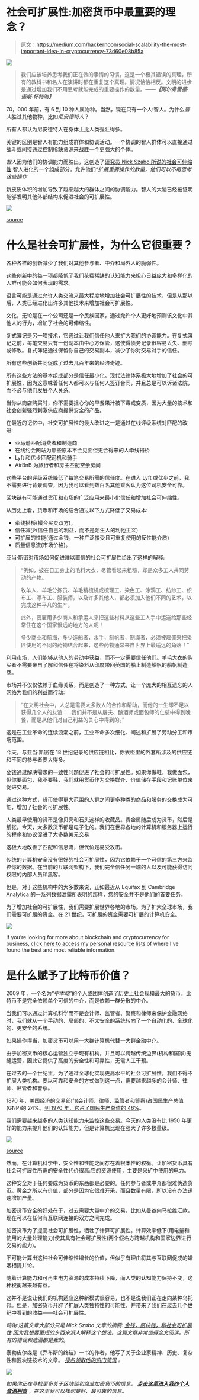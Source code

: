 # 社会可扩展性:加密货币中最重要的理念？

> 原文：<https://medium.com/hackernoon/social-scalability-the-most-important-idea-in-cryptocurrency-73d60e08b85a>

![](img/78de9c98831c24a4065744869d7b8d80.png)

> 我们应该培养思考我们正在做的事情的习惯，这是一个极其错误的真理，所有的教科书和名人在演讲时都在重复这个真理。情况恰恰相反。文明的进步是通过增加我们不用思考就能完成的重要操作的数量。*——****【阿尔弗雷德·诺斯·怀特海】***

70，000 年前，有 6 到 10 种人属物种。当然，现在只有一个人:智人。为什么*智人*胜过其他物种，比如*尼安德特人*？

所有人都认为尼安德特人在身体上比人类强壮得多。

关键的区别是智人有能力组成群体和协调活动。一个协调的智人群体可以直接通过战斗或间接通过控制稀缺资源来战胜一个更强大的个体。

*智人*因为他们的协调能力而胜出，这创造了[研究员 Nick Szabo 所说的社会可伸缩性](http://unenumerated.blogspot.com/2017/02/money-blockchains-and-social-scalability.html):智人进化的一个组成部分，允许他们“*扩展重要操作的数量，他们可以不用思考这些操作*

新皮质体积的增加导致了越来越大的群体之间的协调能力。智人的大脑已经被证明能够发明其他外部结构来促进社会的可扩展性。

![](img/31f750047932c2a8dbb02cbb6dbe98b8.png)

[source](https://4.bp.blogspot.com/-NABYF35qED8/WJwE5C88pOI/AAAAAAAAAfo/lsvszu54YzwTzUj4iM0-oXDUn0ioT279QCLcB/s1600/MBSS0.png)

# 什么是社会可扩展性，为什么它很重要？

各种各样的创新减少了我们对其他参与者、中介和局外人的脆弱性。

这些创新中的每一项都降低了我们花费稀缺的认知能力来担心日益庞大和多样化的人群可能会如何表现的需求。

语言可能是通过允许人类交流来最大程度地增加社会可扩展性的技术，但是从那以后，人类已经进化出许多其他技术来增加社会可扩展性。

文化，无论是在一个公司还是一个民族国家，通过允许个人更好地预测该文化中其他人的行为，增加了社会的可伸缩性。

复式簿记是另一项技术，它通过让我们信任他人来扩大我们的协调能力。在复式簿记之前，每笔交易只有一份副本由中心方保管，这使得债务记录很容易丢失、删除或修改。复式簿记通过保留你自己的交易副本，减少了你对交易对手的信任。

所有这些创新共同促成了过去几百年来的经济奇迹。

所有这些方法的基本组成部分是信任最小化。现代法律体系极大地增加了社会的可扩展性，因为这意味着任何人都可以与任何人签订合同，并且总是可以诉诸法院，而不必与他们发展个人关系。

当你从商店购买时，你不需要担心你的早餐果汁被下毒或变质，因为大量的技术和社会创新强烈刺激供应商提供安全的产品。

在最近的记忆中，社交可扩展性的最大改进之一是通过在线评级系统对匹配的改进:

*   亚马逊匹配消费者和制造商
*   在线约会网站为那些原本不会见面但更合得来的人牵线搭桥
*   Lyft 和优步匹配司机和骑手
*   AirBnB 为旅行者和房主匹配空余房间

这些平台的评级系统降低了每笔交易所需的信任度。在进入 Lyft 或优步之前，我不需要进行背景调查，因为我可以看到数百名其他乘客认为这位司机安全可靠。

区块链有可能通过货币和市场的广泛应用来最小化信任和增加社会可伸缩性。

从历史上看，货币和市场的结合通过以下方式降低了交易成本:

*   牵线搭桥(撮合买卖双方)，
*   信任减少(信任自己的利益，而不是陌生人的利他主义)
*   可扩展的性能(通过金钱，一种广泛接受且可重复使用的反性能介质)
*   质量信息流(市场价格)。

亚当·斯密对市场如何促进难以置信的社会可扩展性给出了这样的解释:

> “例如，披在日工身上的毛料大衣，尽管看起来粗糙，却是众多工人共同劳动的产物。
> 
> 牧羊人、羊毛分拣员、羊毛精梳机或梳理工、染色工、涂鸦工、纺纱工、织布工、漂布工、服装师，以及许多其他人，都必须加入他们不同的艺术，以完成这种平凡的生产。
> 
> 此外，要雇用多少商人和承运人来把这些材料从这些工人手中运送给那些经常住在这个国家很远的地方的人呢！
> 
> 多少商业和航海，多少造船者，水手，制帆者，制绳者，必须被雇佣来把染匠使用的不同的药物结合起来，这些药物通常来自世界上最遥远的角落！"

利用市场，人们能够从他人的劳动中获益，而不一定需要信任他们。羊毛大衣的购买者不需要亲自了解和信任在将染料从印度带回英国的船上制造船帆的船帆制造商。

市场并不仅仅依赖于血缘关系，而是创造了一种方式，让一个庞大的相互遗忘的人网络为我们的利益而行动:

> “在文明社会中，人总是需要大多数人的合作和帮助，而他的一生却不足以获得几个人的友谊……我们并不是从屠夫、酿酒师或面包师的仁慈中得到晚餐，而是从他们对自己利益的关心中得到的。”

这是在工业革命的连续浪潮之前，工业革命多次细化、阐述和扩展了劳动分工和市场范围。

今天，与亚当·斯密在 18 世纪记录的供应链相比，你衣柜里的外套所涉及的供应链和不同的参与者要大得多。

金钱通过解决需求的一致性问题促进了社会的可扩展性。如果你做鞋，我做面包，但你要面包，我不要鞋，我们就用货币作为交换媒介、价值储存手段和记账单位来促进交易。

通过这种方式，货币使得更大范围的人群之间更多种类的商品和服务的交换成为可能，增加了社会的可扩展性。

人类最早使用的货币是像贝壳和石头这样的收藏品。贵金属随后成为货币，然后是纸张。今天，大多数货币都是电子化的。我们在世界各地的计算机和服务器上运行的程序和协议促进了大多数美元交易

这极大地改善了匹配和信息流，但代价是易受攻击。

传统的计算机安全没有很好的社会可扩展性，因为它依赖于一个可信的第三方来监控你的数据。在当前的互联网架构下，我们完全信任另一端的人以及可能获得访问权限的内部人员和黑客。

但是，对于这些机构中的大多数来说，正如最近从 Equifax 到 Cambridge Analytica 的一系列数据泄露所表明的那样，您的安全并不是他们的首要任务。

为了增加社会的可扩展性，我们需要扩展世界各地的市场。为了扩大全球市场，我们需要可扩展的资金。在 21 世纪，可扩展的资金需要可扩展的计算机安全。

![](img/39f92e4f44e08ba522caf8d26380e74d.png)

If you’re looking for more about blockchain and cryptocurrency for business, [click here to access my personal resource lists](http://bit.ly/2KqvNXr) of where I’ve found the best and most reliable information.

# 是什么赋予了比特币价值？

2009 年，一个名为“*中本聪*”的个人或团体创造了历史上社会规模最大的货币。比特币不是完全依赖单个可信的中介，而是依赖一群分散的中介。

当我们可以通过计算机科学而不是会计师、监管者、警察和律师来保护金融网络时，我们就从一个手动的、局部的、不太安全的系统转向了一个自动化的、全球化的、更安全的系统。

如果操作得当，加密货币可以用一大群计算机代替一大群金融中介。

由于加密货币的核心运营独立于现有机构，并且可以跨越传统边界(机构和国家)无缝运营，因此它提供了高度的安全性和可靠性，无需人工干预。

在过去的一个世纪里，为了通过全球化实现更高水平的社会可扩展性，我们不得不扩展人类机构。要以可靠和安全的方式做到这一点，需要越来越多的会计师、律师、监管者和警察。

1870 年，美国经济的交易部门(会计师、律师、监管者和警察)占国民生产总值(GNP)的 24%。[到 1970 年，它占了国民生产总值的 46%](http://citeseerx.ist.psu.edu/viewdoc/download?doi=10.1.1.361.77&rep=rep1&type=pdf)。

我们需要越来越多的人类认知能力来监控这些交易。今天的人类没有比 1950 年更好的能力来提升他们的认知能力，但是计算机比现在强大了许多数量级。

![](img/f605a31f77aff326f45f5d2e5326af7c.png)

[source](https://www.google.com/url?q=https://4.bp.blogspot.com/-6Vugc9NrCJo/WJwE7MhnjoI/AAAAAAAAAf4/VYoX29oK1Uo_u5qQ25-rbJQ3uI-vQl6iwCEw/s1600/MBSS2.png&sa=D&ust=1525204027329000&usg=AFQjCNE-ACVm5Cea7XpdlaKGhIpWyco4TQ)

然而，在计算机科学中，安全性和性能之间存在着根本性的权衡。让加密货币具有社会可扩展性所需的安全性代价很高:它的资源使用，主要是采矿中使用的电力。

这种安全对于任何要成为货币的东西都是必要的。任何参与者或中介都很难伪造货币。黄金之所以有价值，部分是因为它很难开采，而且数量有限，所以没有办法迅速增加产量。

加密货币安全的好处在于，过去需要大量中介的交易，比如从曼谷向马拉维汇款，现在可以在任何有互联网连接的双方之间完成。

加密货币为了提高社会可扩展性，牺牲了计算可扩展性。计算效率低下(用电量和使用的大量处理能力)使其具有社会可扩展性(两个假名方跨越机构和国家边界进行交易的能力)。

不可能计算出这种社会可伸缩性增长的价值，但似乎有理由将其与互联网促成的婚姻相提并论。

随着计算能力和可再生电力资源的成本持续下降，而人类的认知能力保持不变，这种权衡越来越有益。

这并不是说让我们的机构适应这种新模式很容易，也不是说我们正在走向某种乌托邦。但是，加密货币开辟了扩展人类独特性的可能性，并带来了我们在过去几个世纪中看到的收益——社会可扩展性。

*鸣谢:这篇文章大部分只是 Nick Szabo 文章的摘要:* [*金钱，区块链，和社会可扩展性*](https://unenumerated.blogspot.com/2017/02/money-blockchains-and-social-scalability.html) *因为我想要更短的东西来派人解释这个想法。这篇文章非常值得全文阅读。所有的错误和遗漏都是我的。*

泰勒皮尔森是《乔布斯的终结》一书的作者，他写了关于企业家精神、历史、复杂性和区块链技术的文章。 [*报名领取他的热门简讯*](http://bit.ly/2rfq7rj) *。*

![](img/e3a2474dbe9ccfe5b65b910bd1b72d51.png)

*如果你正在寻找更多关于区块链和商业加密货币的信息，* [***点击这里进入我的个人资源列表***](http://bit.ly/2KqvNXr) *，在这里我可以找到最好、最可靠的信息。*